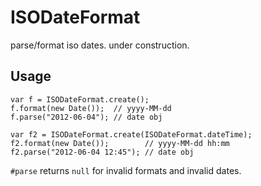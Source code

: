 ISODateFormat
=============

parse/format iso dates. under construction.



Usage
-----
`var f = ISODateFormat.create();`  
`f.format(new Date());  // yyyy-MM-dd`  
`f.parse("2012-06-04"); // date obj`  

`var f2 = ISODateFormat.create(ISODateFormat.dateTime);`  
`f2.format(new Date());        // yyyy-MM-dd hh:mm`  
`f2.parse("2012-06-04 12:45"); // date obj`  

`#parse` returns `null` for invalid formats and invalid dates.
